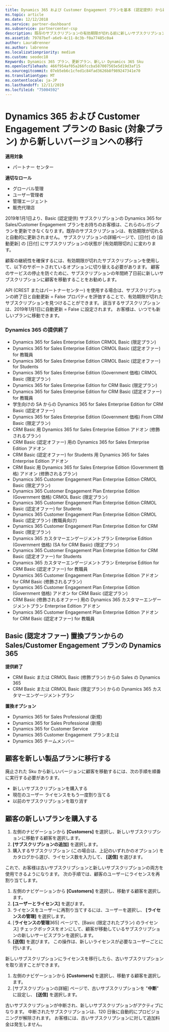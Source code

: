 ```yaml
---
title: Dynamics 365 および Customer Engagement プランを基本 (認定提供) から新しいバージョンに移行する |パートナーセンター
ms.topic: article
ms.date: 12/12/2018
ms.service: partner-dashboard
ms.subservice: partnercenter-csp
description: 既存のサブスクリプションの有効期限が切れる前に新しいサブスクリプションを購入し、ユーザーライセンスを再割り当てして、古いサブスクリプションをキャンセルする方法について説明します。
ms.assetid: 79787bef-a6e9-4c11-8c3b-f0a77485c0a4
author: LauraBrenner
ms.author: labrenne
ms.localizationpriority: medium
ms.custom: seodec18
Keywords: Dynamics 365 プラン、更新プラン、新しい Dynamics 365 Sku
ms.openlocfilehash: 466f954af05a266fccba587007565e5d19d3af15
ms.sourcegitcommit: 07eb5eb6c1cfed1c84fad3626b8f989247341e70
ms.translationtype: MT
ms.contentlocale: ja-JP
ms.lasthandoff: 12/11/2019
ms.locfileid: "75004592"
---
```

# <a name="migrate-dynamics-365-and-customer-engagement-plan-from-basic-qualified-offers-to-newer-versions"></a>Dynamics 365 および Customer Engagement プランの Basic (対象プラン) から新しいバージョンへの移行

**適用対象**

-  パートナー センター

**適切なロール**
-   グローバル管理
-   ユーザー管理者
-   管理エージェント
-   販売代理店

2019年1月1日より、Basic (認定提供) サブスクリプションの Dynamics 365 for Sales/Customer Engagement プランをお持ちのお客様は、これらのレガシプランを更新できなくなります。既存のサブスクリプションは、有効期限が切れると自動的に更新されません。 サブスクリプションの詳細ページで、[日付] の [自動更新] の [日付] にサブスクリプションの状態が [有効期限切れ] に変わります。 


顧客の継続性を確保するには、有効期限が切れたサブスクリプションを使用して、以下のサポートされているオプションに切り替える必要があります。 顧客のサービスの停止を防ぐために、サブスクリプションの年間終了日前に新しいサブスクリプションに顧客を移動することをお勧めします。

API (CREST またはパートナーセンター) を使用する場合は、サブスクリプションの終了日と自動更新 = False プロパティを評価することで、有効期限が切れたサブスクリプションを見つけることができます。 該当するサブスクリプションは、2019年1月1日に自動更新 = False に設定されます。 お客様は、いつでも新しいプランに移動できます。 

### <a name="the-dynamics-365-offers-being-retired"></a>Dynamics 365 の提供終了

- Dynamics 365 for Sales Enterprise Edition CRMOL Basic (限定プラン)
- Dynamics 365 for Sales Enterprise Edition CRMOL Basic (認定オファー) for 教職員
- Dynamics 365 for Sales Enterprise Edition CRMOL Basic (認定オファー) for Students
- Dynamics 365 for Sales Enterprise Edition (Government 価格) CRMOL Basic (限定プラン)
- Dynamics 365 for Sales Enterprise Edition for CRM Basic (限定プラン)
- Dynamics 365 for Sales Enterprise Edition for CRM Basic (認定オファー) for 教職員
- 学生向けの SA からの Dynamics 365 for Sales Enterprise Edition for CRM Basic (認定オファー)
- Dynamics 365 for Sales Enterprise Edition (Government 価格) From CRM Basic (限定プラン)
- CRM Basic 用 Dynamics 365 for Sales Enterprise Edition アドオン (修飾されるプラン)
- CRM Basic (認定オファー) 用の Dynamics 365 for Sales Enterprise Edition アドオン
- CRM Basic (認定オファー) for Students 用 Dynamics 365 for Sales Enterprise Edition アドオン
- CRM Basic 用 Dynamics 365 for Sales Enterprise Edition (Government 価格) アドオン (修飾されるプラン)
- Dynamics 365 Customer Engagement Plan Enterprise Edition CRMOL Basic (限定プラン)
- Dynamics 365 Customer Engagement Plan Enterprise Edition (Government 価格) CRMOL Basic (限定プラン)
- Dynamics 365 Customer Engagement Plan Enterprise Edition CRMOL Basic (認定オファー) for Students
- Dynamics 365 Customer Engagement Plan Enterprise Edition CRMOL Basic (認定プラン) (教職員向け)
- Dynamics 365 Customer Engagement Plan Enterprise Edition for CRM Basic (限定プラン)
- Dynamics 365 カスタマーエンゲージメントプラン Enterprise Edition (Government 価格) (SA for CRM Basic) (限定プラン)
- Dynamics 365 Customer Engagement Plan Enterprise Edition for CRM Basic (認定オファー) for Students
- Dynamics 365 カスタマーエンゲージメントプラン Enterprise Edition for CRM Basic (認定オファー) for 教職員
- Dynamics 365 Customer Engagement Plan Enterprise Edition アドオン for CRM Basic (修飾されるプラン)
- Dynamics 365 Customer Engagement Plan Enterprise Edition (Government 価格) アドオン for CRM Basic (認定プラン)
- CRM Basic (修飾されるオファー) 用の Dynamics 365 カスタマーエンゲージメントプラン Enterprise Edition アドオン
- Dynamics 365 Customer Engagement Plan Enterprise Edition アドオン for CRM Basic (認定オファー) for 教職員



## <a name="dynamics-365-for-sales-customer-engagement-plan-from-basic-qualified-offers-replacement-plans"></a>Basic (認定オファー) 置換プランからの Sales/Customer Engagement プランの Dynamics 365

**提供終了**   

- CRM Basic または CRMOL Basic (修飾プラン) からの Sales の Dynamics 365
- CRM Basic または CRMOL Basic (限定プラン) からの Dynamics 365 カスタマーエンゲージメントプラン

**置換オプション**
- Dynamics 365 for Sales Professional (新規)
- Dynamics 365 for Sales Professional (新規)
- Dynamics 365 for Customer Service
- Dynamics 365 Customer Engagement プランまたは
- Dynamics 365 チームメンバー



## <a name="transition-customers-to-new-product-plans"></a>顧客を新しい製品プランに移行する

廃止された Sku から新しいバージョンに顧客を移動するには、次の手順を順番に実行する必要があります。

- 新しいサブスクリプションを購入する
- 現在のユーザー ライセンスをもう一度割り当てる
- 以前のサブスクリプションを取り消す

## <a name="purchase-the-new-plan-for-your-customer"></a>顧客の新しいプランを購入する

1. 左側のナビゲーションから **[Customers]** を選択し、新しいサブスクリプションに移動する顧客を選択します。
2. **[サブスクリプションの追加]** を選択します。
3. 購入するサブスクリプション (この場合は、上記のいずれかのオプション) をカタログから選び、ライセンス数を入力して、 **[送信]** を選びます。 

これで、お客様は古いサブスクリプションと新しいサブスクリプションの両方を使用できるようになります。 次の手順では、顧客のユーザーにライセンスを再割り当てします。

1. 左側のナビゲーションから **[Customers]** を選択し、移動する顧客を選択します。
2. **[ユーザーとライセンス]** を選びます。
3. ライセンスをユーザーに再割り当てするには、ユーザーを選択し、 **[ライセンスの管理]** を選択します。 
4. [**ライセンスの管理**365] ページで、[Basic (限定されたプラン) のライセンス] チェックボックスをオンにして、顧客が移動しているサブスクリプションの新しいサービスプランを選択します。 
5. **[送信]** を選びます。 この操作は、新しいライセンスが必要なユーザーごとに行います。 

新しいサブスクリプションにライセンスを移行したら、古いサブスクリプションを取り消すことができます。 

1. 左側のナビゲーションから **[Customers]** を選択し、移動する顧客を選択します。
2. [サブスクリプションの詳細] ページで、古いサブスクリプションを "**中断**" に設定し、 **[送信]** を選択します。

古いサブスクリプションが中断され、新しいサブスクリプションがアクティブになります。 中断されたサブスクリプションは、120 日後に自動的にプロビジョニングが解除されます。 お客様には、古いサブスクリプションに対して追加料金は発生しません。
 

 



